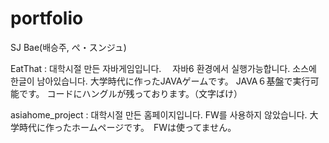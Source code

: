 # portfolio
SJ Bae(배승주, ぺ・スンジュ)

EatThat : 
대학시절 만든 자바게임입니다.　
자바6 환경에서 실행가능합니다. 
소스에 한글이 남아있습니다. 
大学時代に作ったJAVAゲームです。
JAVA６基盤で実行可能です。
コードにハングルが残っております。（文字ばけ）

asiahome_project :
대학시절 만든 홈페이지입니다. FW를 사용하지 않았습니다.
大学時代に作ったホームページです。　FWは使ってません。
